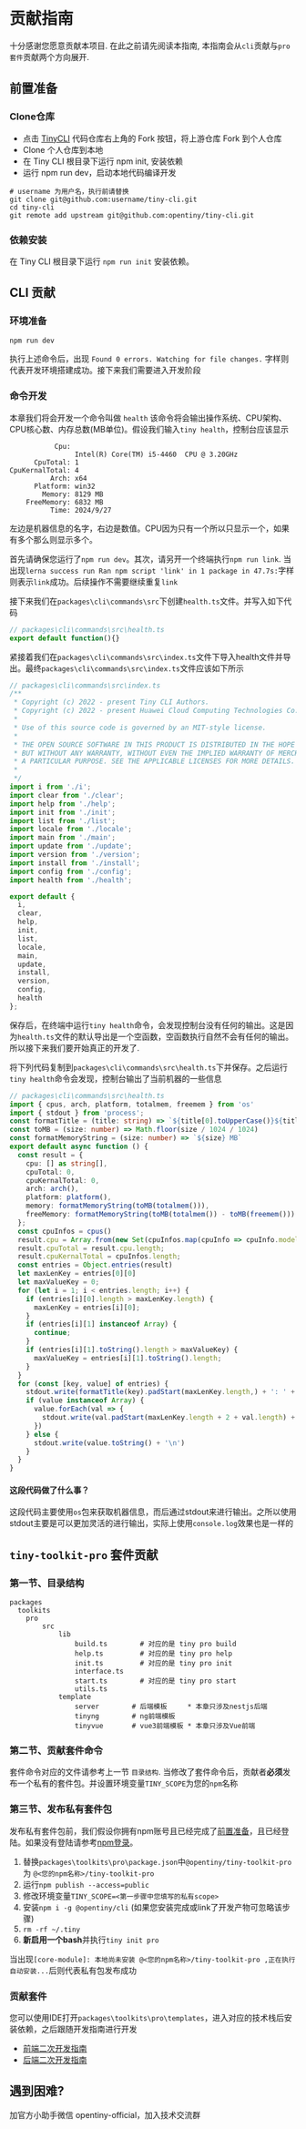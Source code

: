# 贡献指南

十分感谢您愿意贡献本项目. 在此之前请先阅读本指南, 本指南会从`cli`贡献与`pro套件`贡献两个方向展开.

## 前置准备

### Clone仓库

- 点击 [TinyCLI](https://github.com/opentiny/tiny-cli) 代码仓库右上角的 Fork 按钮，将上游仓库 Fork 到个人仓库
- Clone 个人仓库到本地
- 在 Tiny CLI 根目录下运行 npm init, 安装依赖
- 运行 npm run dev，启动本地代码编译开发

```shell
# username 为用户名，执行前请替换
git clone git@github.com:username/tiny-cli.git
cd tiny-cli
git remote add upstream git@github.com:opentiny/tiny-cli.git
```

### 依赖安装

在 Tiny CLI 根目录下运行 `npm run init` 安装依赖。

## CLI 贡献

### 环境准备

```bash
npm run dev
```

执行上述命令后，出现 `Found 0 errors. Watching for file changes.` 字样则代表开发环境搭建成功。接下来我们需要进入开发阶段

### 命令开发

本章我们将会开发一个命令叫做 `health` 该命令将会输出操作系统、CPU架构、CPU核心数、内存总数(MB单位)。假设我们输入`tiny health`，控制台应该显示

```
           Cpu:
                Intel(R) Core(TM) i5-4460  CPU @ 3.20GHz
      CpuTotal: 1
CpuKernalTotal: 4
          Arch: x64
      Platform: win32
        Memory: 8129 MB
    FreeMemory: 6832 MB
          Time: 2024/9/27
```

左边是机器信息的名字，右边是数值。CPU因为只有一个所以只显示一个，如果有多个那么则显示多个。

首先请确保您运行了`npm run dev`。其次，请另开一个终端执行`npm run link`. 当出现`lerna success run Ran npm script 'link' in 1 package in 47.7s:`字样则表示`link`成功。后续操作不需要继续重复`link`

接下来我们在`packages\cli\commands\src`下创建`health.ts`文件。并写入如下代码

```ts
// packages\cli\commands\src\health.ts
export default function(){}
```

紧接着我们在`packages\cli\commands\src\index.ts`文件下导入health文件并导出。最终`packages\cli\commands\src\index.ts`文件应该如下所示

```ts
// packages\cli\commands\src\index.ts
/**
 * Copyright (c) 2022 - present Tiny CLI Authors.
 * Copyright (c) 2022 - present Huawei Cloud Computing Technologies Co., Ltd.
 *
 * Use of this source code is governed by an MIT-style license.
 *
 * THE OPEN SOURCE SOFTWARE IN THIS PRODUCT IS DISTRIBUTED IN THE HOPE THAT IT WILL BE USEFUL,
 * BUT WITHOUT ANY WARRANTY, WITHOUT EVEN THE IMPLIED WARRANTY OF MERCHANTABILITY OR FITNESS FOR
 * A PARTICULAR PURPOSE. SEE THE APPLICABLE LICENSES FOR MORE DETAILS.
 *
 */
import i from './i';
import clear from './clear';
import help from './help';
import init from './init';
import list from './list';
import locale from './locale';
import main from './main';
import update from './update';
import version from './version';
import install from './install';
import config from './config';
import health from './health';

export default {
  i,
  clear,
  help,
  init,
  list,
  locale,
  main,
  update,
  install,
  version,
  config,
  health
};
```

保存后，在终端中运行`tiny health`命令，会发现控制台没有任何的输出。这是因为`health.ts`文件的默认导出是一个空函数，空函数执行自然不会有任何的输出。所以接下来我们要开始真正的开发了.

将下列代码复制到`packages\cli\commands\src\health.ts`下并保存。之后运行`tiny health`命令会发现，控制台输出了当前机器的一些信息

```ts
// packages\cli\commands\src\health.ts
import { cpus, arch, platform, totalmem, freemem } from 'os'
import { stdout } from 'process';
const formatTitle = (title: string) => `${title[0].toUpperCase()}${title.slice(1)}`
const toMB = (size: number) => Math.floor(size / 1024 / 1024)
const formatMemoryString = (size: number) => `${size} MB`
export default async function () {
  const result = {
    cpu: [] as string[],
    cpuTotal: 0,
    cpuKernalTotal: 0,
    arch: arch(),
    platform: platform(),
    memory: formatMemoryString(toMB(totalmem())),
    freeMemory: formatMemoryString(toMB(totalmem()) - toMB(freemem()))
  };
  const cpuInfos = cpus()
  result.cpu = Array.from(new Set(cpuInfos.map(cpuInfo => cpuInfo.model)));
  result.cpuTotal = result.cpu.length;
  result.cpuKernalTotal = cpuInfos.length;
  const entries = Object.entries(result)
  let maxLenKey = entries[0][0]
  let maxValueKey = 0;
  for (let i = 1; i < entries.length; i++) {
    if (entries[i][0].length > maxLenKey.length) {
      maxLenKey = entries[i][0];
    }
    if (entries[i][1] instanceof Array) {
      continue;
    }
    if (entries[i][1].toString().length > maxValueKey) {
      maxValueKey = entries[i][1].toString().length;
    }
  }
  for (const [key, value] of entries) {
    stdout.write(formatTitle(key).padStart(maxLenKey.length,) + ': ' + (value instanceof Array ? '\n' : ''));
    if (value instanceof Array) {
      value.forEach(val => {
        stdout.write(val.padStart(maxLenKey.length + 2 + val.length) + '\n')
      })
    } else {
      stdout.write(value.toString() + '\n')
    }
  }
}

```

#### 这段代码做了什么事？

这段代码主要使用`os`包来获取机器信息，而后通过stdout来进行输出。之所以使用stdout主要是可以更加灵活的进行输出，实际上使用`console.log`效果也是一样的

## `tiny-toolkit-pro` 套件贡献

### 第一节、目录结构

```
packages
  toolkits
    pro
        src
            lib
                build.ts        # 对应的是 tiny pro build
                help.ts         # 对应的是 tiny pro help
                init.ts         # 对应的是 tiny pro init
                interface.ts
                start.ts        # 对应的是 tiny pro start
                utils.ts
            template
                server        # 后端模板     * 本章只涉及nestjs后端
                tinyng        # ng前端模板
                tinyvue       # vue3前端模板 * 本章只涉及Vue前端
```

### 第二节、贡献套件命令

套件命令对应的文件请参考上一节 `目录结构`. 当修改了套件命令后，贡献者**必须**发布一个私有的套件包。并设置环境变量`TINY_SCOPE`为您的`npm`名称

### 第三节、发布私有套件包

发布私有套件包前，我们假设你拥有npm账号且已经完成了[前置准备](#前置准备)，且已经登陆。如果没有登陆请参考[npm登录](https://docs.npmjs.com/cli/v10/commands/npm-login?v=true)。

1. 替换`packages\toolkits\pro\package.json`中`@opentiny/tiny-toolkit-pro` 为 `@<您的npm名称>/tiny-toolkit-pro`
2. 运行`npm publish --access=public`
3. 修改环境变量`TINY_SCOPE=<第一步骤中您填写的私有scope>`
4. 安装`npm i -g @opentiny/cli` (如果您安装完成或link了开发产物可忽略该步骤)
5. `rm -rf ~/.tiny`
6. **新启用一个bash**并执行`tiny init pro`

当出现`[core-module]: 本地尚未安装 @<您的npm名称>/tiny-toolkit-pro ,正在执行自动安装...`后则代表私有包发布成功


### 贡献套件

您可以使用IDE打开`packages\toolkits\pro\templates`，进入对应的技术栈后安装依赖，之后跟随开发指南进行开发

- [前端二次开发指南](./tiny-pro-front-dev-guideline.md)
- [后端二次开发指南](./tiny-pro-backend-dev-guideline.md)

## 遇到困难?

加官方小助手微信 opentiny-official，加入技术交流群